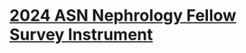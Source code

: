 # [2024 ASN Nephrology Fellow Survey Instrument](https://github.com/ASNDataAnalytics/asn_2024_fellow_survey/blob/main/2024_Nephrology_Fellow_Survey.pdf)
